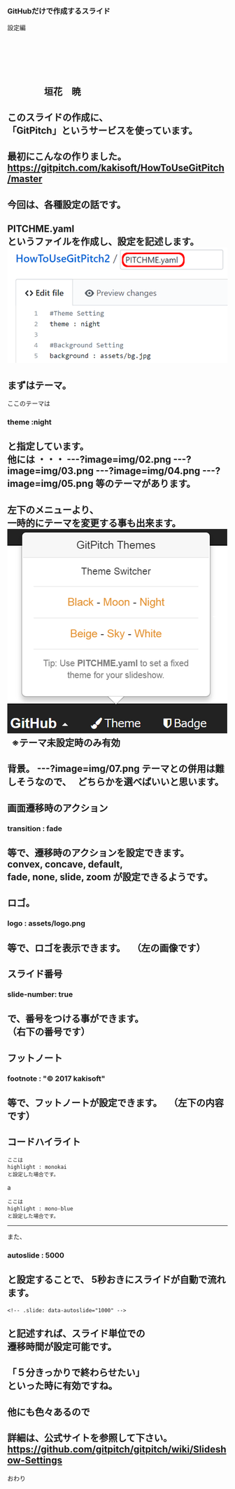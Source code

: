 ### GitHubだけで作成するスライド
設定編
　  

　  
　  
　  
　　　　垣花　暁
---
このスライドの作成に、  
「GitPitch」というサービスを使っています。
---
最初にこんなの作りました。  
https://gitpitch.com/kakisoft/HowToUseGitPitch/master
---
今回は、各種設定の話です。
---
PITCHME.yaml  
というファイルを作成し、設定を記述します。
<img src="img/01.png">
---
まずはテーマ。
---
ここのテーマは  
　  
### theme :night

と指定しています。  
　  
他には ・・・
---?image=img/02.png
---?image=img/03.png
---?image=img/04.png
---?image=img/05.png
等のテーマがあります。
---
左下のメニューより、  
一時的にテーマを変更する事も出来ます。  
<img src="img/06.png">  
※テーマ未設定時のみ有効
---
背景。
---?image=img/07.png
テーマとの併用は難しそうなので、  
どちらかを選べばいいと思います。
---
画面遷移時のアクション
---
### transition : fade
等で、遷移時のアクションを設定できます。  
convex, concave, default,  
fade, none, slide, zoom
が設定できるようです。
---
ロゴ。
---
### logo : assets/logo.png
等で、ロゴを表示できます。  
（左の画像です）
---
スライド番号
---
### slide-number: true
で、番号をつける事ができます。  
（右下の番号です）
---
フットノート
---
### footnote : "© 2017 kakisoft"
等で、フットノートが設定できます。  
（左下の内容です）
---
コードハイライト
---

```
ここは
highlight : monokai
と設定した場合です。
```
a
```
ここは
highlight : mono-blue
と設定した場合です。
```
---
また、
### autoslide : 5000  
と設定することで、
5秒おきにスライドが自動で流れます。
---
```
<!-- .slide: data-autoslide="1000" -->
```
と記述すれば、スライド単位での  
遷移時間が設定可能です。
---
「５分きっかりで終わらせたい」  
といった時に有効ですね。
---
他にも色々あるので
---
詳細は、公式サイトを参照して下さい。
https://github.com/gitpitch/gitpitch/wiki/Slideshow-Settings
---
おわり
